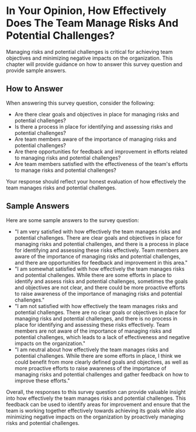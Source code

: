 In Your Opinion, How Effectively Does The Team Manage Risks And Potential Challenges?
============================================================================================================

Managing risks and potential challenges is critical for achieving team objectives and minimizing negative impacts on the organization. This chapter will provide guidance on how to answer this survey question and provide sample answers.

How to Answer
-------------

When answering this survey question, consider the following:

* Are there clear goals and objectives in place for managing risks and potential challenges?
* Is there a process in place for identifying and assessing risks and potential challenges?
* Are team members aware of the importance of managing risks and potential challenges?
* Are there opportunities for feedback and improvement in efforts related to managing risks and potential challenges?
* Are team members satisfied with the effectiveness of the team's efforts to manage risks and potential challenges?

Your response should reflect your honest evaluation of how effectively the team manages risks and potential challenges.

Sample Answers
--------------

Here are some sample answers to the survey question:

* "I am very satisfied with how effectively the team manages risks and potential challenges. There are clear goals and objectives in place for managing risks and potential challenges, and there is a process in place for identifying and assessing these risks effectively. Team members are aware of the importance of managing risks and potential challenges, and there are opportunities for feedback and improvement in this area."
* "I am somewhat satisfied with how effectively the team manages risks and potential challenges. While there are some efforts in place to identify and assess risks and potential challenges, sometimes the goals and objectives are not clear, and there could be more proactive efforts to raise awareness of the importance of managing risks and potential challenges."
* "I am not satisfied with how effectively the team manages risks and potential challenges. There are no clear goals or objectives in place for managing risks and potential challenges, and there is no process in place for identifying and assessing these risks effectively. Team members are not aware of the importance of managing risks and potential challenges, which leads to a lack of effectiveness and negative impacts on the organization."
* "I am neutral about how effectively the team manages risks and potential challenges. While there are some efforts in place, I think we could benefit from more clearly defined goals and objectives, as well as more proactive efforts to raise awareness of the importance of managing risks and potential challenges and gather feedback on how to improve these efforts."

Overall, the responses to this survey question can provide valuable insight into how effectively the team manages risks and potential challenges. This feedback can be used to identify areas for improvement and ensure that the team is working together effectively towards achieving its goals while also minimizing negative impacts on the organization by proactively managing risks and potential challenges.
